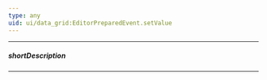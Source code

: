 ```yaml
---
type: any
uid: ui/data_grid:EditorPreparedEvent.setValue
---
```

---
##### shortDescription
<!-- Description goes here -->

---
<!-- Description goes here -->
